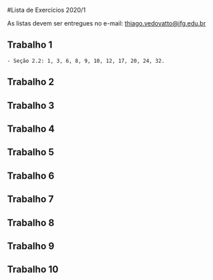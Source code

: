 #Lista de Exercícios 2020/1

As listas devem ser entregues no e-mail: thiago.vedovatto@ifg.edu.br

## Trabalho 1

    - Seção 2.2: 1, 3, 6, 8, 9, 10, 12, 17, 20, 24, 32.

## Trabalho 2
## Trabalho 3
## Trabalho 4
## Trabalho 5
## Trabalho 6
## Trabalho 7
## Trabalho 8
## Trabalho 9
## Trabalho 10
